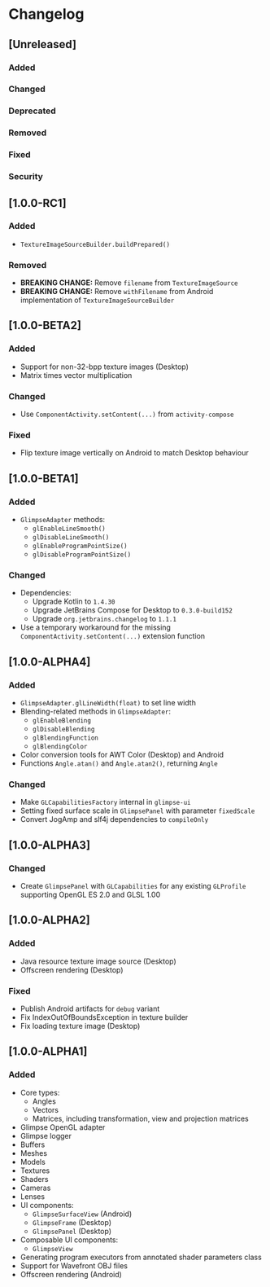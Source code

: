 # Changelog

## [Unreleased]
### Added

### Changed

### Deprecated

### Removed

### Fixed

### Security
## [1.0.0-RC1]
### Added
- `TextureImageSourceBuilder.buildPrepared()`

### Removed
- **BREAKING CHANGE:** Remove `filename` from `TextureImageSource`
- **BREAKING CHANGE:** Remove `withFilename` from Android implementation
  of `TextureImageSourceBuilder`

## [1.0.0-BETA2]
### Added
- Support for non-32-bpp texture images (Desktop)
- Matrix times vector multiplication

### Changed
- Use `ComponentActivity.setContent(...)` from `activity-compose`

### Fixed
- Flip texture image vertically on Android to match Desktop behaviour

## [1.0.0-BETA1]
### Added
- `GlimpseAdapter` methods:
  - `glEnableLineSmooth()`
  - `glDisableLineSmooth()`
  - `glEnableProgramPointSize()`
  - `glDisableProgramPointSize()`

### Changed
- Dependencies:
  - Upgrade Kotlin to `1.4.30`
  - Upgrade JetBrains Compose for Desktop to `0.3.0-build152`
  - Upgrade `org.jetbrains.changelog` to `1.1.1`
- Use a temporary workaround for the missing
  `ComponentActivity.setContent(...)` extension function

## [1.0.0-ALPHA4]
### Added
- `GlimpseAdapter.glLineWidth(float)` to set line width
- Blending-related methods in `GlimpseAdapter`:
  - `glEnableBlending`
  - `glDisableBlending`
  - `glBlendingFunction`
  - `glBlendingColor`
- Color conversion tools for AWT Color (Desktop) and Android
- Functions `Angle.atan()` and `Angle.atan2()`, returning `Angle`

### Changed
- Make `GLCapabilitiesFactory` internal in `glimpse-ui`
- Setting fixed surface scale in `GlimpsePanel` with parameter `fixedScale`
- Convert JogAmp and slf4j dependencies to `compileOnly`

## [1.0.0-ALPHA3]
### Changed
- Create `GlimpsePanel` with `GLCapabilities` for any existing `GLProfile`
  supporting OpenGL ES 2.0 and GLSL 1.00

## [1.0.0-ALPHA2]
### Added
- Java resource texture image source (Desktop)
- Offscreen rendering (Desktop)

### Fixed
- Publish Android artifacts for `debug` variant
- Fix IndexOutOfBoundsException in texture builder
- Fix loading texture image (Desktop)

## [1.0.0-ALPHA1]
### Added
- Core types:
  - Angles
  - Vectors
  - Matrices, including transformation, view and projection matrices
- Glimpse OpenGL adapter
- Glimpse logger
- Buffers
- Meshes
- Models
- Textures
- Shaders
- Cameras
- Lenses
- UI components:
  - `GlimpseSurfaceView` (Android)
  - `GlimpseFrame` (Desktop)
  - `GlimpsePanel` (Desktop)
- Composable UI components:
  - `GlimpseView`
- Generating program executors from annotated shader parameters class
- Support for Wavefront OBJ files
- Offscreen rendering (Android)
